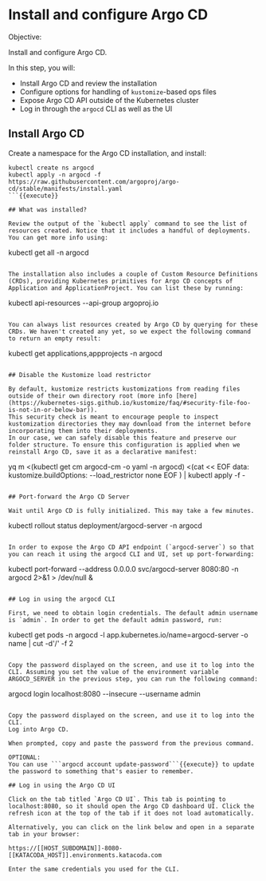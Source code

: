 # Install and configure Argo CD

Objective:


Install and configure Argo CD.

In this step, you will:
* Install Argo CD and review the installation
* Configure options for handling of `kustomize`-based ops files
* Expose Argo CD API outside of the Kubernetes cluster
* Log in through the `argocd` CLI as well as the UI

## Install Argo CD

Create a namespace for the Argo CD installation, and install:

```
kubectl create ns argocd
kubectl apply -n argocd -f https://raw.githubusercontent.com/argoproj/argo-cd/stable/manifests/install.yaml
```{{execute}}

## What was installed?

Review the output of the `kubectl apply` command to see the list of resources created. Notice that it includes a handful of deployments. You can get more info using:
```
kubectl get all -n argocd
```{{execute}}

The installation also includes a couple of Custom Resource Definitions (CRDs), providing Kubernetes primitives for Argo CD concepts of Application and ApplicationProject. You can list these by running:
```
kubectl api-resources --api-group argoproj.io 
```{{execute}}

You can always list resources created by Argo CD by querying for these CRDs. We haven't created any yet, so we expect the following command to return an empty result:
```
kubectl get applications,appprojects -n argocd
```{{execute}}

## Disable the Kustomize load restrictor

By default, kustomize restricts kustomizations from reading files outside of their own directory root (more info [here](https://kubernetes-sigs.github.io/kustomize/faq/#security-file-foo-is-not-in-or-below-bar)).
This security check is meant to encourage people to inspect kustomization directories they may download from the internet before incorporating them into their deployments.
In our case, we can safely disable this feature and preserve our folder structure. To ensure this configuration is applied when we reinstall Argo CD, save it as a declarative manifest:

```
yq m <(kubectl get cm argocd-cm -o yaml -n argocd) <(cat << EOF
data:
  kustomize.buildOptions: --load_restrictor none
EOF
) | kubectl apply -f -
```{{execute}}

## Port-forward the Argo CD Server

Wait until Argo CD is fully initialized. This may take a few minutes.

```
kubectl rollout status deployment/argocd-server -n argocd
```{{execute}}

In order to expose the Argo CD API endpoint (`argocd-server`) so that you can reach it using the argocd CLI and UI, set up port-forwarding:

```
kubectl port-forward --address 0.0.0.0 svc/argocd-server 8080:80 -n argocd 2>&1 > /dev/null &
```{{execute}}

## Log in using the argocd CLI

First, we need to obtain login credentials. The default admin username is `admin`. In order to get the default admin password, run:
```
kubectl get pods -n argocd -l app.kubernetes.io/name=argocd-server -o name | cut -d'/' -f 2
```{{execute}}

Copy the password displayed on the screen, and use it to log into the CLI. Assuming you set the value of the environment variable ARGOCD_SERVER in the previous step, you can run the following command:
```
argocd login localhost:8080 --insecure --username admin
```{{execute}}

Copy the password displayed on the screen, and use it to log into the CLI.
Log into Argo CD.

When prompted, copy and paste the password from the previous command.

OPTIONAL:
You can use ```argocd account update-password```{{execute}} to update the password to something that's easier to remember.

## Log in using the Argo CD UI

Click on the tab titled `Argo CD UI`. This tab is pointing to localhost:8080, so it should open the Argo CD dashboard UI. Click the refresh icon at the top of the tab if it does not load automatically.

Alternatively, you can click on the link below and open in a separate tab in your browser:

https://[[HOST_SUBDOMAIN]]-8080-[[KATACODA_HOST]].environments.katacoda.com

Enter the same credentials you used for the CLI.